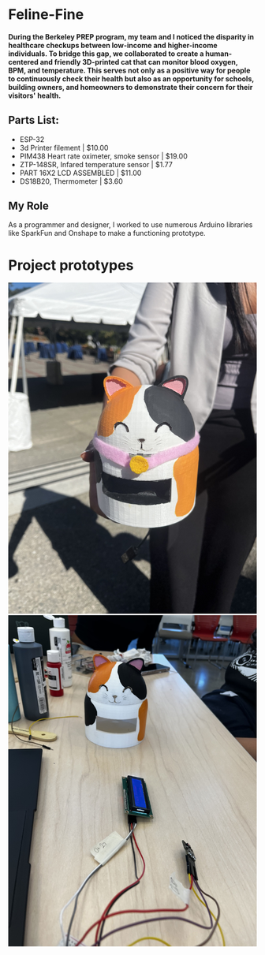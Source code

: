 # Feline-Fine

#### During the Berkeley PREP program, my team and I noticed the disparity in healthcare checkups between low-income and higher-income individuals. To bridge this gap, we collaborated to create a human-centered and friendly 3D-printed cat that can monitor blood oxygen, BPM, and temperature. This serves not only as a positive way for people to continuously check their health but also as an opportunity for schools, building owners, and homeowners to demonstrate their concern for their visitors' health.

## Parts List: 
 - ESP-32
 - 3d Printer filement |	$10.00
 - PIM438	Heart rate oximeter, smoke sensor |	$19.00
 - ZTP-148SR, Infared temperature sensor |	$1.77
 - PART 16X2 LCD ASSEMBLED	|	$11.00
 - DS18B20, Thermometer |	$3.60

## My Role
As a programmer and designer, I worked to use numerous Arduino libraries like SparkFun and Onshape to make a functioning prototype. 

# Project prototypes
![Arduino Wiring](https://github.com/AlexN0va/Feline-Fine/blob/main/felinefineimages/IMG_7703_(1).jpg)
![Arduino Wiring](https://github.com/AlexN0va/Feline-Fine/blob/main/felinefineimages/IMG_7695.jpg)
